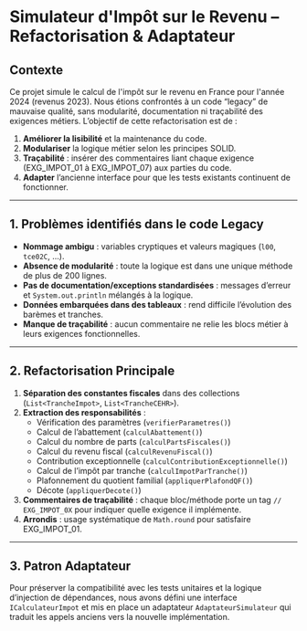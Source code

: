 # Simulateur d'Impôt sur le Revenu – Refactorisation & Adaptateur

## Contexte
Ce projet simule le calcul de l'impôt sur le revenu en France pour l'année 2024 (revenus 2023). Nous étions confrontés à un code “legacy” de mauvaise qualité, sans modularité, documentation ni traçabilité des exigences métiers. L’objectif de cette refactorisation est de :

1. **Améliorer la lisibilité** et la maintenance du code.  
2. **Modulariser** la logique métier selon les principes SOLID.  
3. **Traçabilité** : insérer des commentaires liant chaque exigence (EXG_IMPOT_01 à EXG_IMPOT_07) aux parties du code.  
4. **Adapter** l’ancienne interface pour que les tests existants continuent de fonctionner.  

---

## 1. Problèmes identifiés dans le code Legacy
- **Nommage ambigu** : variables cryptiques et valeurs magiques (`l00`, `tce02C`, ...).  
- **Absence de modularité** : toute la logique est dans une unique méthode de plus de 200 lignes.  
- **Pas de documentation/exceptions standardisées** : messages d’erreur et `System.out.println` mélangés à la logique.  
- **Données embarquées dans des tableaux** : rend difficile l’évolution des barèmes et tranches.  
- **Manque de traçabilité** : aucun commentaire ne relie les blocs métier à leurs exigences fonctionnelles.  

---

## 2. Refactorisation Principale
1. **Séparation des constantes fiscales** dans des collections (`List<TrancheImpot>`, `List<TrancheCEHR>`).  
2. **Extraction des responsabilités** :  
   - Vérification des paramètres (`verifierParametres()`)  
   - Calcul de l’abattement (`calculAbattement()`)  
   - Calcul du nombre de parts (`calculPartsFiscales()`)  
   - Calcul du revenu fiscal (`calculRevenuFiscal()`)  
   - Contribution exceptionnelle (`calculContributionExceptionnelle()`)  
   - Calcul de l’impôt par tranche (`calculImpotParTranche()`)  
   - Plafonnement du quotient familial (`appliquerPlafondQF()`)  
   - Décote (`appliquerDecote()`)  
3. **Commentaires de traçabilité** : chaque bloc/méthode porte un tag `// EXG_IMPOT_0X` pour indiquer quelle exigence il implémente.  
4. **Arrondis** : usage systématique de `Math.round` pour satisfaire EXG_IMPOT_01.  

---

## 3. Patron Adaptateur
Pour préserver la compatibilité avec les tests unitaires et la logique d’injection de dépendances, nous avons défini une interface `ICalculateurImpot` et mis en place un adaptateur `AdaptateurSimulateur` qui traduit les appels anciens vers la nouvelle implémentation.
